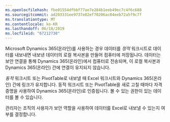 ```yaml
---
ms.openlocfilehash: fbe01554dfbbf77ae7e284b1eeb49ec7c4f6c688
ms.sourcegitcommit: ad203331ee9737e82ef70206ac04eeb72a5f9c7f
ms.translationtype: MT
ms.contentlocale: ko-KR
ms.lasthandoff: 06/18/2019
ms.locfileid: "67212730"
---
```

Microsoft Dynamics 365(온라인)를 사용하는 경우 데이터를 *정적* 워크시트로 데이터를 내보내면 내보낸 데이터의 로컬 복사본을 만들어 컴퓨터에 저장됩니다. 데이터는 보안 연결을 통해 Dynamics 365(온라인)에서 컴퓨터로 전송되며, 이 로컬 복사본과 Dynamics 365(온라인) 간에 연결이 유지되지 않습니다.  
  
 *동적* 워크시트 또는 PivotTable로 내보낼 때 Excel 워크시트와 Dynamics 365(온라인) 간에 링크가 유지합니다. 동적 워크시트 또는 PivotTable을 새로 고칠 때마다 자격 증명을 사용하여 Dynamics 365(온라인)로 인증됩니다. 볼 수 있는 권한이 있는 데이터를 볼 수 있습니다.  
  
 관리자는 조직의 사용자가 보안 역할을 사용하여 데이터를 Excel로 내보낼 수 있는지 여부를 결정합니다.